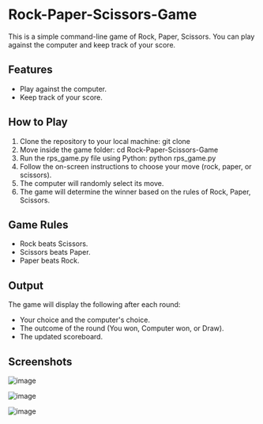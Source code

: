 # Rock-Paper-Scissors-Game
This is a simple command-line game of Rock, Paper, Scissors. You can play against the computer and keep track of your score.

## Features
<ul>
  <li>Play against the computer.</li>
  <li>Keep track of your score.</li>
</ul>

## How to Play
<ol>
  <li>Clone the repository to your local machine: git clone </li>
  <li>Move inside the game folder: cd Rock-Paper-Scissors-Game</li>
  <li>Run the rps_game.py file using Python: python rps_game.py</li>
  <li>Follow the on-screen instructions to choose your move (rock, paper, or scissors).</li>
  <li>The computer will randomly select its move.</li>
  <li>The game will determine the winner based on the rules of Rock, Paper, Scissors.</li>
</ol>

## Game Rules
<ul>
  <li>Rock beats Scissors.</li>
  <li>Scissors beats Paper.</li>
  <li>Paper beats Rock.</li>
</ul>

## Output
The game will display the following after each round:
<ul>
  <li>Your choice and the computer's choice.</li>
  <li>The outcome of the round (You won, Computer won, or Draw).</li>
  <li>The updated scoreboard.</li>
</ul>

## Screenshots

![image](https://github.com/SatishKumar1911/Rock-Paper-Scissors-Game/assets/124880943/e447d7e5-8f01-435e-bc51-6482821c793c)

![image](https://github.com/SatishKumar1911/Rock-Paper-Scissors-Game/assets/124880943/aaad2192-f5a0-416a-b657-47fecefc7e72)

![image](https://github.com/SatishKumar1911/Rock-Paper-Scissors-Game/assets/124880943/53eefe55-4fc1-47f5-96da-73bd0f18a883)
